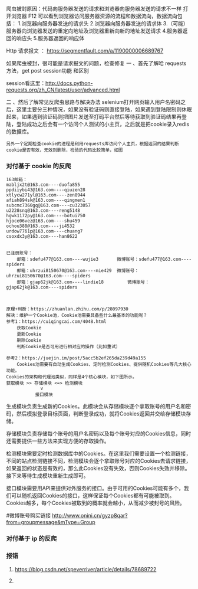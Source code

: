 爬虫被封原因：代码向服务器发送的请求和浏览器向服务器发送的请求不一样
打开浏览器 F12 可以看到浏览器访问服务器资源的流程和数据流向，数据流向包括：
1.浏览器向服务器发送的请求头
2.浏览器向服务器发送的请求体
3.（可能）服务器向浏览器发送的重定向地址及浏览器重新向新的地址发送请求
4.服务器返回的响应头
5.服务器返回的响应体

Http 请求报文 ： https://segmentfault.com/a/1190000006689767

如果爬虫被封，很可能是请求报文的问题，检查修复
一 、首先了解哈 requests 方法，get post session功能 和区别

session看这里：http://docs.python-requests.org/zh_CN/latest/user/advanced.html

二 、然后了解常见反爬虫思路与解决办法
	selenium打开网页输入用户名密码之后，这里主要分三种情况，如果没有验证码则直接登陆，如果遇到登陆限制则休眠起来，如果遇到验证码则把图片发送至打码平台然后等待获取到验证码结果再登陆，登陆成功之后会有一个访问个人测试的小主页，之后就是把cookie录入redis的数据库。

	另外一个定期检查cookie的进程是利用requests库访问个人主页，根据返回的结果判断cookie是否有效，无效则删除，检验的代码比较简单，如图

### 对付基于 cookie 的反爬
	163邮箱：
	mabljx2t@163.com----duofa855
	ppdiiybi43@163.com----qiuzen28
	xtlycw271yl@163.com----zen8944
	afiah894sk@163.com----qingmen1
	subcmc7360gq@163.com----cu323057
	u2228snq@163.com----reng5148
	hgwk1172py@163.com----botui750
	hjoce06vez@163.com----shu459
	ochou388@163.com----ji4532
	urdow7761p@163.com----chuang7
	csoxdx3y@163.com----han8622


	已注册账号：
		邮箱：sdefu477@163.com----wujie3  		微博账号：sdefu477@163.com----spiders
		邮箱：uhrzui8150670@163.com----mie429 	微博账号：uhrzui8150670@163.com----spiders
		邮箱：gjap62jk@163.com----lindie18 		微博账号：gjap62jk@163.com----spiders



    原理+判断：https://zhuanlan.zhihu.com/p/28097930
    解决：维护一个Cookie池，Cookie池需要具备些什么最基本的功能呢？
    参考1：https://cuiqingcai.com/4048.html
        获取Cookie
        更新Cookie
        删除Cookie
        判断Cookie是否可用进行相对应的操作（比如重试）

    参考2：https://juejin.im/post/5acc5b2ef265da239d49a155
        Cookies池需要有自动生成Cookies、定时检测Cookies、提供随机Cookies等几大核心功能。
    Cookies的架构和代理池类似，同样是4个核心模块，如下图所示。
    获取模块 >> 存储模块 <=> 检测模块
                 v
               接口模块

生成模块负责生成新的Cookies。此模块会从存储模块逐个拿取账号的用户名和密码，然后模拟登录目标页面，判断登录成功，就将Cookies返回并交给存储模块存储。

存储模块负责存储每个账号的用户名密码以及每个账号对应的Cookies信息，同时还需要提供一些方法来实现方便的存取操作。

检测模块需要定时检测数据库中的Cookies。在这里我们需要设置一个检测链接，不同的站点检测链接不同，检测模块会逐个拿取账号对应的Cookies去请求链接，如果返回的状态是有效的，那么此Cookies没有失效，否则Cookies失效并移除。接下来等待生成模块重新生成即可。

接口模块需要用API来提供对外服务的接口。由于可用的Cookies可能有多个，我们可以随机返回Cookies的接口，这样保证每个Cookies都有可能被取到。Cookies越多，每个Cookies被取到的概率就会越小，从而减少被封号的风险。


#微博账号购买链接  http://www.onini.cn/gyzp8qar?from=groupmessage&mType=Group




### 对付基于 ip 的反爬
















### 报错
1.
    https://blog.csdn.net/speverriver/article/details/78689722

2.